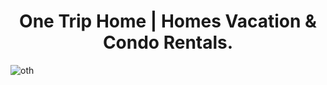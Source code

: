 <h1 align="center"> One Trip Home | Homes Vacation & Condo Rentals. </h1> 

<img src="" alt="oth" />

